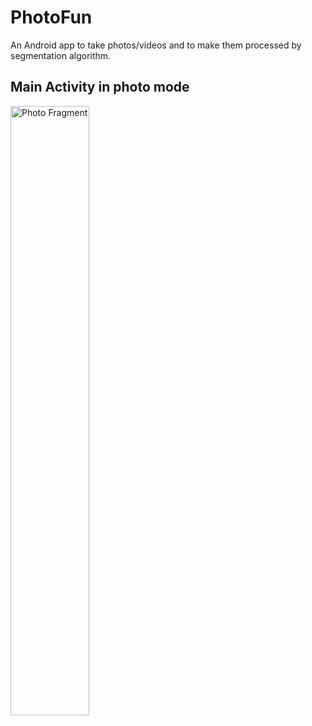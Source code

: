 # PhotoFun
An Android app to take photos/videos and to make them processed by segmentation algorithm.

## Main Activity in photo mode
<img src="https://user-images.githubusercontent.com/11160215/59880782-91259100-93b6-11e9-9375-b711a6b62922.png" alt="Photo Fragment" width="50%" />



